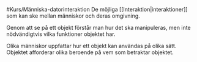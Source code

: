 #Kurs/Människa-datorinteraktion 
De möjliga [[Interaktion|interaktioner]] som kan ske mellan människor och deras omgivning.

Genom att se på ett objekt förstår man hur det ska manipuleras, men inte nödvändigtvis vilka funktioner objektet har.

Olika människor uppfattar hur ett objekt kan användas på olika sätt. Objektet afforderar olika beroende på vem som betraktar objektet.